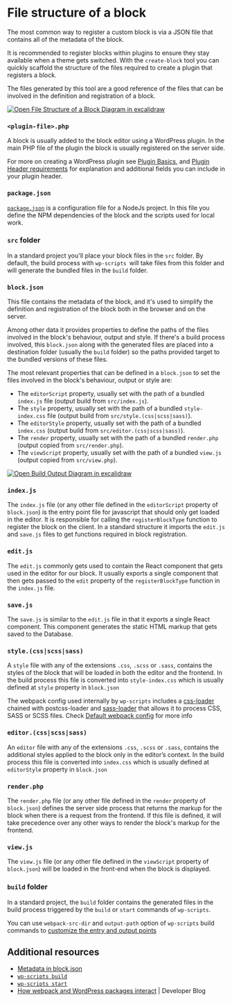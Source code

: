 # File structure of a block

The most common way to register a custom block is via a JSON file that contains all of the metadata of the block.

It is recommended to register blocks within plugins to ensure they stay available when a theme gets switched. With the `create-block` tool you can quickly scaffold the structure of the files required to create a plugin that registers a block. 

The files generated by this tool are a good reference of the files that can be involved in the definition and registration of a block.

[![Open File Structure of a Block Diagram in excalidraw](https://developer.wordpress.org/files/2023/11/file-structure-block.png)](https://excalidraw.com/#json=YYpeR-kY1ZMhFKVZxGhMi,mVZewfwNAh_oL-7bj4gmdw "Open File Structure of a Block Diagram in excalidraw")

### `<plugin-file>.php`

A block is usually added to the block editor using a WordPress plugin. In the main PHP file of the plugin the block is usually registered on the server side.

<div class="callout callout-info">
For more on creating a WordPress plugin see <a href="https://developer.wordpress.org/plugins/plugin-basics/">Plugin Basics</a>, and <a href="https://developer.wordpress.org/plugins/plugin-basics/header-requirements/">Plugin Header requirements</a> for explanation and additional fields you can include in your plugin header.
</div>

### `package.json`

[`package.json`](https://docs.npmjs.com/cli/v10/configuring-npm/package-json) is a configuration file for a NodeJs project. In this file you define the NPM dependencies of the block and the scripts used for local work.

### `src` folder

In a standard project you'll place your block files in the `src` folder. By default, the build process with `wp-scripts `will take files from this folder and will generate the bundled files in the `build` folder. 

### `block.json`

This file contains the metadata of the block, and it's used to simplify the definition and registration of the block both in the browser and on the server. 

Among other data it provides properties to define the paths of the files involved in the block's behaviour, output and style. If there's a build process involved, this `block.json` along with the generated files are placed into a destination folder (usually the `build` folder) so the paths provided target to the bundled versions of these files.

The most relevant properties that can be defined in a `block.json` to set the files involved in the block's behaviour, output or style are:
- The `editorScript` property, usually set with the path of a bundled `index.js` file (output build from `src/index.js`).
- The `style` property, usually set with the path of a bundled `style-index.css` file (output build from `src/style.(css|scss|sass)`).
- The `editorStyle` property, usually set with the path of a bundled `index.css` (output build from `src/editor.(css|scss|sass)`).
- The `render` property, usually set with the path of a bundled `render.php` (output copied from `src/render.php`).
- The `viewScript` property, usually set with the path of a bundled `view.js` (output copied from `src/view.php`).

[![Open Build Output Diagram in excalidraw](https://developer.wordpress.org/files/2023/11/file-structure-build-output.png)](https://excalidraw.com/#json=c22LROgcG4JkD-7SkuE-N,rQW_ViJBq0Yk3qhCgqD6zQ "Open Build Output Diagram in excalidraw")

### `index.js`

The `index.js` file (or any other file defined in the `editorScript` property of `block.json`) is the entry point file for javascript that should only get loaded in the editor. It is responsible for calling the `registerBlockType` function to register the block on the client. In a standard structure it imports the `edit.js` and `save.js` files to get functions required in block registration.

### `edit.js`

The `edit.js` commonly gets used to contain the React component that gets used in the editor for our block. It usually exports a single component that then gets passed to the `edit` property of the `registerBlockType` function in the `index.js` file.

### `save.js`

The `save.js` is similar to the `edit.js` file in that it exports a single React component. This component generates the static HTML markup that gets saved to the Database. 

### `style.(css|scss|sass)`

A `style` file with any of the extensions `.css`, `.scss` or `.sass`, contains the styles of the block that will be loaded in both the editor and the frontend. In the build process this file is converted into `style-index.css` which is usually defined at `style` property in `block.json`

<div class="callout callout-info">
    The webpack config used internally by <code>wp-scripts</code> includes a <a href="https://webpack.js.org/loaders/css-loader/">css-loader</a> chained with <a herf="https://webpack.js.org/loaders/postcss-loader/">postcss-loader</a> and <a href="https://webpack.js.org/loaders/sass-loader/">sass-loader</a> that allows it to process CSS, SASS or SCSS files. Check <a href="https://developer.wordpress.org/block-editor/reference-guides/packages/packages-scripts/#default-webpack-config">Default webpack config</a> for more info
</div>


### `editor.(css|scss|sass)`

An `editor` file with any of the extensions `.css`, `.scss` or `.sass`, contains the additional styles applied to the block only in the editor’s context. In the build process this file is converted into `index.css` which is usually defined at `editorStyle` property in `block.json`

### `render.php`

The `render.php` file (or any other file defined in the `render` property of `block.json`) defines the server side process that returns the markup for the block when there is a request from the frontend. If this file is defined, it will take precedence over any other ways to render the block's markup for the frontend.

### `view.js`

The `view.js` file (or any other file defined in the `viewScript` property of `block.json`) will be loaded in the front-end when the block is displayed.

### `build` folder

In a standard project, the `build` folder contains the generated files in the build process triggered by the `build` or `start` commands of `wp-scripts`. 

<div class="callout callout-tip">
    You can use <code>webpack-src-dir</code> and <code>output-path</code> option of <code>wp-scripts</code> build commands to <a href="https://developer.wordpress.org/block-editor/reference-guides/packages/packages-scripts/#automatic-block-json-detection-and-the-source-code-directory">customize the entry and output points</a>
</div>

## Additional resources

- [Metadata in block.json](https://developer.wordpress.org/block-editor/reference-guides/block-api/block-metadata/)
- [`wp-scripts build`](https://developer.wordpress.org/block-editor/reference-guides/packages/packages-scripts/#build)
- [`wp-scripts start`](https://developer.wordpress.org/block-editor/reference-guides/packages/packages-scripts/#start)
- [How webpack and WordPress packages interact](https://developer.wordpress.org/news/2023/04/how-webpack-and-wordpress-packages-interact/) | Developer Blog
